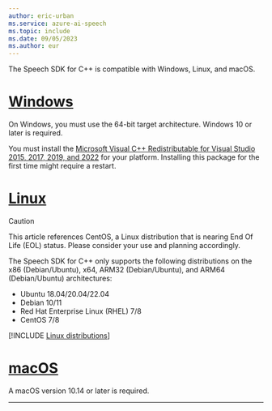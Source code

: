 ```yaml
---
author: eric-urban
ms.service: azure-ai-speech
ms.topic: include
ms.date: 09/05/2023
ms.author: eur
---
```


The Speech SDK for C++ is compatible with Windows, Linux, and macOS.

# [Windows](#tab/windows)

On Windows, you must use the 64-bit target architecture. Windows 10 or later is required.

You must install the [Microsoft Visual C++ Redistributable for Visual Studio 2015, 2017, 2019, and 2022](/cpp/windows/latest-supported-vc-redist?view=msvc-170&preserve-view=true) for your platform. Installing this package for the first time might require a restart.

# [Linux](#tab/linux)

> [!CAUTION]
> This article references CentOS, a Linux distribution that is nearing End Of Life (EOL) status. Please consider your use and planning accordingly.

The Speech SDK for C++ only supports the following distributions on the x86 (Debian/Ubuntu), x64, ARM32 (Debian/Ubuntu), and ARM64 (Debian/Ubuntu) architectures:

- Ubuntu 18.04/20.04/22.04
- Debian 10/11
- Red Hat Enterprise Linux (RHEL) 7/8
- CentOS 7/8

[!INCLUDE [Linux distributions](linux-distributions.md)]

# [macOS](#tab/macos)

A macOS version 10.14 or later is required.

---
